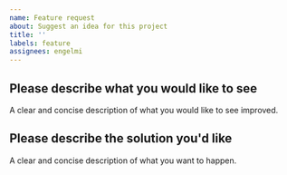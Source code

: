 ```yaml
---
name: Feature request
about: Suggest an idea for this project
title: ''
labels: feature
assignees: engelmi
---
```


## Please describe what you would like to see

A clear and concise description of what you would like to see improved.

## Please describe the solution you'd like

A clear and concise description of what you want to happen.
